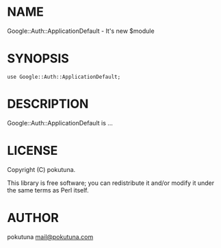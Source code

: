 # NAME

Google::Auth::ApplicationDefault - It's new $module

# SYNOPSIS

    use Google::Auth::ApplicationDefault;

# DESCRIPTION

Google::Auth::ApplicationDefault is ...

# LICENSE

Copyright (C) pokutuna.

This library is free software; you can redistribute it and/or modify
it under the same terms as Perl itself.

# AUTHOR

pokutuna <mail@pokutuna.com>
